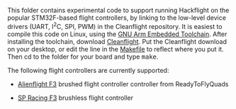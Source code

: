 This folder contains experimental code to support running Hackflight on the popular STM32F-based flight controllers,
by linking to the low-level device drivers (UART, I<sup>2</sup>C, SPI, PWM) in
the Cleanflight repository. It is easiest to compile this code on Linux, using
the [GNU Arm Embedded
Toolchain](https://developer.arm.com/open-source/gnu-toolchain/gnu-rm/downloads).
After installing the toolchain, download
[Cleanflight](https://github.com/cleanflight/cleanflight).  Put the Cleanflight
download on your desktop, or edit the line in the
[Makefile](https://github.com/simondlevy/Hackflight/blob/master/extras/stm32f/alienflightf3v1/Makefile#L26-L28)
to reflect where you put it. Then cd to the folder for your board and type
<tt>make</tt>.

The following flight controllers are currently supported:

* [Alienflight F3](http://www.readytoflyquads.com/alien-f3-brushed-flight-controller) brushed flight controller
controller from ReadyToFlyQuads

* [SP Racing F3](http://seriouslypro.com/spracingf3) brushless flight controller



